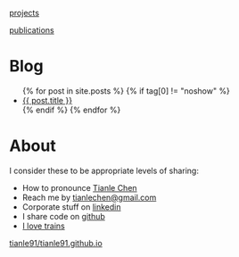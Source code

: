 [projects](projects.md)

[publications](publications.md)


# Blog
<ul>
  {% for post in site.posts %}
    {% if tag[0] != "noshow" %}
      <li>
        <a href="{{ post.url }}">{{ post.title }}</a>
      </li>
    {% endif %}
  {% endfor %}
</ul>


# About
I consider these to be appropriate levels of sharing:
- How to pronounce [Tianle Chen](https://translate.google.com/#auto/en/%E9%99%88%E5%A4%A9%E4%B9%90)
- Reach me by [tianlechen@gmail.com](mailto:tianlechen@gmail.com)
- Corporate stuff on [linkedin](https://www.linkedin.com/in/tianlechen/)
- I share code on [github](https://github.com/tianle91)
- [I love trains](/assets/about/factorio.jpg)

[tianle91/tianle91.github.io](https://github.com/tianle91/tianle91.github.io)
